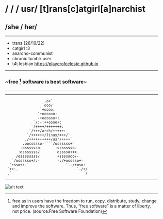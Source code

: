 # / / /  usr/ **[t]rans[c]atgirl[a]narchist**
## /she  /  her/  
----
- trans (26/10/22)
- catgirl :3 
- anarcho-communist
- chronic tumblr user
- t4t lesbian
https://playerofceleste.github.io
----
### \~free [^note] software is best software\~
----
----
```
                  .o+`
                 `ooo/
                `+oooo:
               `+oooooo:
               -+oooooo+:
             `/:-:++oooo+:
            `/++++/+++++++:
           `/+++/arch/+++++:
          `/++++++/linux/+++/`            
         ./++++++++++/usr/++++`           
        .oossssso-````/ossssss+`          
       -osssssso.      :ssssssso.
      :osssssss/        osssso+++.
     /ossssssss/        +ssssooo/-
   `/ossssso+/:-        -:/+osssso+-
  `+sso+:-`                 `.-/+oso:
 `++:.                           `-/+/
 .`                                 `/
```
----
![alt text](https://static.fsf.org/fsforg/graphics/windows-infographic_share.png "Close Windows. Open doors.")
[^note]: free as in users have the freedom to run, copy, distribute, study, change and improve the software. Thus, “free software” is a matter of liberty, not price. (source:Free Software Foundation)

